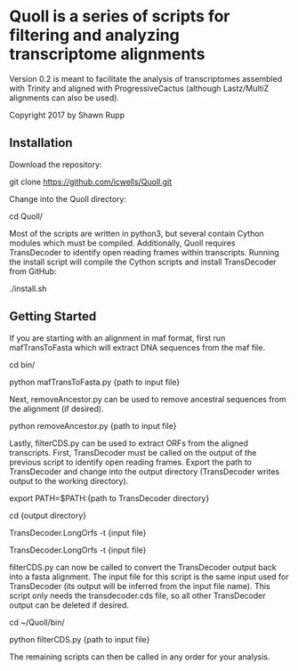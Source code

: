 # Quoll is a series of scripts for filtering and analyzing transcriptome alignments
Version 0.2 is meant to facilitate the analysis of transcriptomes assembled with 
Trinity and aligned with ProgressiveCactus (although Lastz/MultiZ alignments can 
also be used). 

Copyright 2017 by Shawn Rupp

## Installation
Download the repository:

git clone https://github.com/icwells/Quoll.git

Change into the Quoll directory:

cd Quoll/

Most of the scripts are written in python3, but several contain Cython modules which
must be compiled. Additionally, Quoll requires TransDecoder to identify open reading 
frames within transcripts. Running the install script will compile the Cython scripts 
and install TransDecoder from GitHub:

./install.sh

## Getting Started
If you are starting with an alignment in maf format, first run mafTransToFasta which 
will extract DNA sequences from the maf file.

cd bin/

python mafTransToFasta.py {path to input file}

Next, removeAncestor.py can be used to remove ancestral sequences from the alignment (if desired).

python removeAncestor.py {path to input file}

Lastly, filterCDS.py can be used to extract ORFs from the aligned transcripts. First, 
TransDecoder must be called on the output of the previous script to identify open reading 
frames. Export the path to TransDecoder and change into the output directory (TransDecoder 
writes output to the working directory).

export PATH=$PATH:{path to TransDecoder directory}

cd {output directory}

TransDecoder.LongOrfs -t {input file}

TransDecoder.LongOrfs -t {input file}

filterCDS.py can now be called to convert the TransDecoder output back into a fasta 
alignment. The input file for this script is the same input used for TransDecoder 
(its output will be inferred from the input file name). This script only needs the 
transdecoder.cds file, so all other TransDecoder output can be deleted if desired.

cd ~/Quoll/bin/

python filterCDS.py {path to input file}

The remaining scripts can then be called in any order for your analysis.
